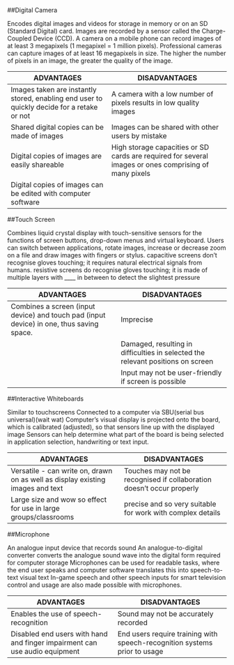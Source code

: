 ##Digital Camera

Encodes digital images and videos for storage in memory or on an SD (Standard Digital) card.
Images are recorded by a sensor called the Charge-Coupled Device (CCD).
A camera on a mobile phone can record images of at least 3 megapixels (1 megapixel = 1 million pixels). Professional cameras can capture images of at least 16 megapixels in size.
The higher the number of pixels in an image, the greater the quality of the image.

| ADVANTAGES                                                                                 | DISADVANTAGES                                                                                         |
|--------------------------------------------------------------------------------------------|-------------------------------------------------------------------------------------------------------|
| Images taken are instantly stored, enabling end user to quickly decide for a retake or not | A camera with a low number of pixels results in low quality images                                    |
| Shared digital copies can be made of images                                                | Images can be shared with other users by mistake                                                      |
| Digital copies of images are easily shareable                                              | High storage capacities or SD cards are required for several images or ones comprising of many pixels |
| Digital copies of images can be edited with computer software                              |                                                                                                       |

##Touch Screen

Combines liquid crystal display with touch-sensitive sensors for the functions of screen buttons, drop-down menus and virtual keyboard.
Users can switch between applications, rotate images, increase or decrease zoom on a file and draw images with fingers or stylus.
capacitive screens don’t recognise gloves touching; it requires natural electrical signals from humans.
resistive screens do recognise gloves touching; it is made of multiple layers with ____ in between to detect the slightest pressure

| ADVANTAGES                                                                               | DISADVANTAGES                                                                   |
|------------------------------------------------------------------------------------------|---------------------------------------------------------------------------------|
| Combines a screen (input device) and touch pad (input device) in one, thus saving space. | Imprecise                                                                       |
|                                                                                          | Damaged, resulting in difficulties in selected the relevant positions on screen |
|                                                                                          | Input may not be user-friendly if screen is possible                            |

##Interactive Whiteboards

Similar to touchscreens
Connected to a computer via SBU(serial bus universal)(wait wat)
Computer’s visual display is projected onto the board, which is calibrated (adjusted), so that sensors line up with the displayed image
Sensors can help determine what part of the board is being selected in application selection, handwriting or text input.

| ADVANTAGES                                                                     | DISADVANTAGES                                                         |
|--------------------------------------------------------------------------------|-----------------------------------------------------------------------|
| Versatile - can write on, drawn on as well as display existing images and text | Touches may not be recognised if collaboration doesn’t occur properly |
| Large size and wow so effect for use in large groups/classrooms                | precise and so very suitable for work with complex details            |

##Microphone

An analogue input device that records sound
An analogue-to-digital converter converts the analogue sound wave into the digital form required for computer storage
Microphones can be used for readable tasks, where the end user speaks and computer software translates this into speech-to-text visual text
In-game speech and other speech inputs for smart television control and usage are also made possible with microphones.

| ADVANTAGES                                                                 | DISADVANTAGES                                                             |
|----------------------------------------------------------------------------|---------------------------------------------------------------------------|
| Enables the use of speech-recognition                                      | Sound may not be accurately recorded                                      |
| Disabled end users with hand and finger impairment can use audio equipment | End users require training with speech-recognition systems prior to usage |



